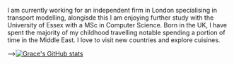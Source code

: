 I am currently working for an independent firm in London specialising in transport modelling, alongisde this I am enjoying further study with the University of Essex with a MSc in Computer Science. Born in the UK, I have spent the majority of my childhood travelling notable spending a portion of time in the Middle East. I love to visit new countries and explore cuisines. 


-->[![Grace's GitHub stats](https://github-readme-stats.vercel.app/api?username=gclarke95)](https://github.com/gclarke95/github-readme-stats)


